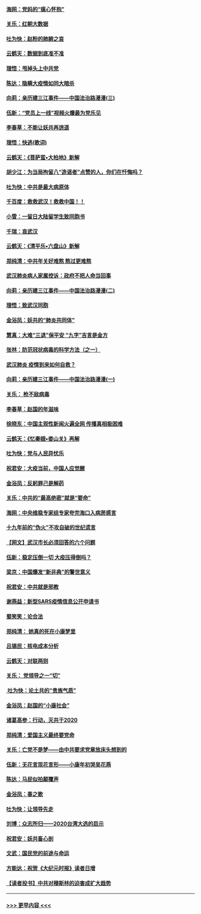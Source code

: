 #### [海网：党妈的“瘟心怀抱”](../pages/nsc993/n11840740.md?t=02031855) 
#### [关乐：红朝大数据](../pages/nsc993/n11840675.md?t=02031855) 
#### [吐为快：赵粉的肺腑之哀](../pages/nsc993/n11840618.md?t=02031855) 
#### [云鹤天：数据到底准不准](../pages/nsc993/n11840325.md?t=02031855) 
#### [理悟：甩掉头上中共党](../pages/nsc993/n11838826.md?t=02031855) 
#### [陈达：隐瞒大疫情如同大暗杀](../pages/nsc993/n11838771.md?t=02031855) 
#### [向莉：亲历建三江事件——中国法治路漫漫(三)](../pages/nsc993/n11831825.md?t=02031855) 
#### [伍新：“党员上一线”视频火爆最为党乐见](../pages/nsc993/n11838200.md?t=02031855) 
#### [李春草：不能让妖共再逍遥](../pages/nsc993/n11838102.md?t=02031855) 
#### [理悟：快逃(歌词)](../pages/nsc993/n11838083.md?t=02031855) 
#### [云鹤天：《菩萨蛮▪大柏地》新解](../pages/nsc993/n11838059.md?t=02031855) 
#### [胡少江：为当局拘留八“造谣者”点赞的人，你们在忏悔吗？](../pages/nsc993/n11836801.md?t=02031855) 
#### [吐为快：中共是最大病原体](../pages/nsc993/n11836748.md?t=02031855) 
#### [千百度：救救武汉！救救中国！！](../pages/nsc993/n11836145.md?t=02031855) 
#### [小雪：一留日大陆留学生致同胞书](../pages/nsc993/n11834624.md?t=02031855) 
#### [千瑞：哀武汉](../pages/nsc993/n11833647.md?t=02031855) 
#### [云鹤天：《清平乐▪六盘山》新解](../pages/nsc993/n11833611.md?t=02031855) 
#### [郑纯清：中共年关好难熬 熬过更难熬](../pages/nsc993/n11833489.md?t=02031855) 
#### [武汉肺炎病人家属控诉：政府不把人命当回事](../pages/nsc993/n11833205.md?t=02031855) 
#### [向莉：亲历建三江事件——中国法治路漫漫(二)](../pages/nsc993/n11829102.md?t=02031855) 
#### [理悟：致武汉同胞](../pages/nsc993/n11831522.md?t=02031855) 
#### [金浴凤：妖共的“肺炎共同体”](../pages/nsc993/n11829448.md?t=02031855) 
#### [慧真：大难“三退”保平安 “九字”吉言是金方](../pages/nsc993/n11829501.md?t=02031855) 
#### [张林：防范冠状病毒的科学方法（之一）](../pages/nsc993/n11828618.md?t=02031855) 
#### [武汉肺炎 疫情到来如何自救？](../pages/nsc993/n11827632.md?t=02031855) 
#### [向莉：亲历建三江事件——中国法治路漫漫(一)](../pages/nsc993/n11827190.md?t=02031855) 
#### [关乐： 枪不敌病毒](../pages/nsc993/n11826746.md?t=02031855) 
#### [李春草：赵国的年滋味](../pages/nsc993/n11826321.md?t=02031855) 
#### [徐晓东：中国主观性新闻火遍全网 传播真相极困难](../pages/nsc993/n11826508.md?t=02031855) 
#### [云鹤天：《忆秦娥▪娄山关》再解](../pages/nsc993/n11824682.md?t=02031855) 
#### [吐为快：党与人民异忧乐](../pages/nsc993/n11824660.md?t=02031855) 
#### [祝君安：大疫当前，中国人应觉醒](../pages/nsc993/n11821946.md?t=02031855) 
#### [金浴凤：反躬罪己是解药](../pages/nsc993/n11820280.md?t=02031855) 
#### [关乐：中共的“最高绝密”就是“要命”](../pages/nsc993/n11816946.md?t=02031855) 
#### [海网：中央维稳专家组专家夸完海口入病房感言](../pages/nsc993/n11815138.md?t=02031855) 
#### [十九年前的“伪火”不攻自破的世纪谎言](../pages/nsc993/n11813238.md?t=02031855) 
#### [【网文】武汉市长必须回答的六个问题](../pages/nsc993/n11813848.md?t=02031855) 
#### [伍新：稳定压倒一切 大疫压得倒吗？](../pages/nsc993/n11812634.md?t=02031855) 
#### [梁京：中国爆发“新非典”的警世意义](../pages/nsc993/n11812554.md?t=02031855) 
#### [祝君安：中共就是邪教](../pages/nsc993/n11812431.md?t=02031855) 
#### [谢燕益：新型SARS疫情信息公开申请书](../pages/nsc993/n11808840.md?t=02031855) 
#### [蜀笑笑：论合法](../pages/nsc993/n11808064.md?t=02031855) 
#### [郑纯清： 她真的死在小康梦里](../pages/nsc993/n11806623.md?t=02031855) 
#### [吕锡民：核电成本分析](../pages/nsc993/n11806284.md?t=02031855) 
#### [云鹤天：对联两则](../pages/nsc993/n11805957.md?t=02031855) 
#### [关乐： 党领导之一“切”](../pages/nsc993/n11804505.md?t=02031855) 
#### [ 吐为快：论土共的“贵族气质”](../pages/nsc993/n11804490.md?t=02031855) 
#### [金浴凤：赵国的“小康社会”](../pages/nsc993/n11804452.md?t=02031855) 
#### [诸葛高参：行动，灭共于2020](../pages/nsc993/n11804120.md?t=02031855) 
#### [郑纯清：爱国主义最终要党命](../pages/nsc993/n11802197.md?t=02031855) 
#### [关乐：亡党不是梦——由中共要求党章放床头想到的](../pages/nsc993/n11802156.md?t=02031855) 
#### [伍新：无花言现花言形——小康年初哭吴花燕](../pages/nsc993/n11800044.md?t=02031855) 
#### [陈达：马屁似拍颠覆声](../pages/nsc993/n11800010.md?t=02031855) 
#### [金浴凤：春之歌](../pages/nsc993/n11797687.md?t=02031855) 
#### [吐为快：让领导先走](../pages/nsc993/n11797512.md?t=02031855) 
#### [刘博：众志所归——2020台湾大选的启示](../pages/nsc993/n11796878.md?t=02031855) 
#### [祝君安：妖共畜心剖](../pages/nsc993/n11794273.md?t=02031855) 
#### [文武：国民党的前途与命运](../pages/nsc993/n11794198.md?t=02031855) 
#### [方能达：祝贺《大纪元时报》读者日增](../pages/nsc993/n11793807.md?t=02031855) 
#### [【读者投书】中共对穆斯林的迫害成扩大趋势](../pages/nsc993/n11791371.md?t=02031855) 

----
#### [ >>> 更早内容 <<< ](../indexes/nsc993-earlier.md)
